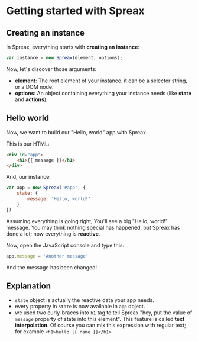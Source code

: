 # Getting started with Spreax
## Creating an instance
In Spreax, everything starts with **creating an instance**:
```js
var instance = new Spreax(element, options);
```
Now, let's discover those arguments:
- **element**: The root element of your instance. it can be a selector string, or a DOM node.
- **options**: An object containing everything your instance needs (like **state** and **actions**).
## Hello world
Now, we want to build our "Hello, world" app with Spreax. 

This is our HTML:
```html
<div id="app">
	<h1>{{ message }}</h1>
</div>
```
And, our instance:
```js
var app = new Spreax('#app', {
	state: {
		message: 'Hello, world!'
	}
})
```
Assuming everything is going right, You'll see a big "Hello, world!" message.
You may think nothing special has happened, but Spreax has done a lot; now everything is **reactive**.

Now, open the JavaScript console and type this:
```js
app.message = 'Another message'
```
And the message has been changed! 
## Explanation
- `state` object is actually the reactive data your app needs.
- every property in `state` is now available in `app` object.
- we used two curly-braces into `h1` tag to tell Spreax "hey, put the value of `message` property of state into this element". This feature is called **text interpolation**. Of course you can mix this expression with regular text; for example `<h1>hello {{ name }}</h1>`